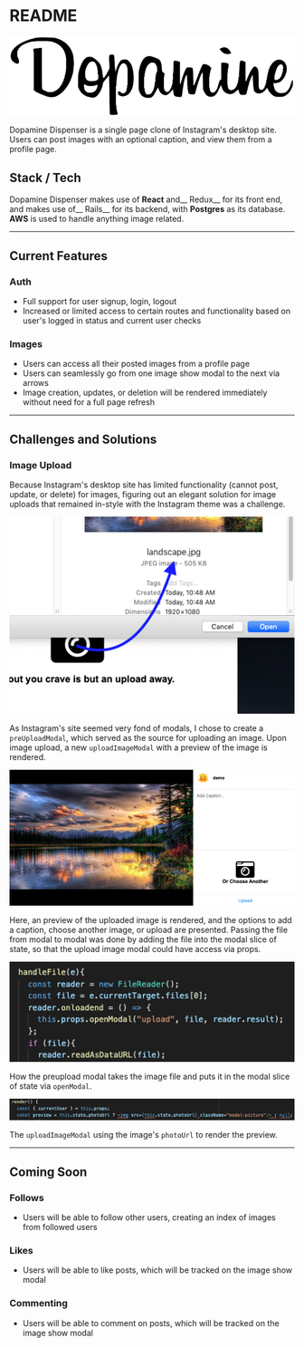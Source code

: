 # README

<p>
<a href="https://dopamine-dispenser.herokuapp.com/#/">
<img src="https://raw.githubusercontent.com/steebuu/Dopamine-Dispenser/master/app/assets/images/logos/iglogo.png">
</a>
</p>

Dopamine Dispenser is a single page clone of Instagram's desktop site. Users can post images with an optional caption, and view them from a profile page.

## Stack / Tech
Dopamine Dispenser makes use of __React__ and__ Redux__ for its front end, and makes use of__ Rails__ for its backend, with __Postgres__ as its database. __AWS__ is used to handle anything image related.

---

## Current Features

### Auth    
  - Full support for user signup, login, logout 
  - Increased or limited access to certain routes and functionality based on user's logged in status and current user checks

### Images  
  - Users can access all their posted images from a profile page
  - Users can seamlessly go from one image show modal to the next via arrows
  - Image creation, updates, or deletion will be rendered immediately without need for a full page refresh

---

## Challenges and Solutions

### Image Upload
Because Instagram's desktop site has limited functionality (cannot post, update, or delete) for images, figuring out an elegant solution for image uploads that remained in-style with the Instagram theme was a challenge.

![PreUpload](app/assets/images/readme/preuploadmodal.png)

As Instagram's site seemed very fond of modals, I chose to create a `preUploadModal`, which served as the source for uploading an image. Upon image upload, a new `uploadImageModal` with a preview of the image is rendered.

![Upload](app/assets/images/readme/uploadmodal.png)

Here, an preview of the uploaded image is rendered, and the options to add a caption, choose another image, or upload are presented. Passing the file from modal to modal was done by adding the file into the modal slice of state, so that the upload image modal could have access via props.


![PreuploadSnippet](app/assets/images/readme/preuploadcodesnippet.png)

How the preupload modal takes the image file and puts it in the modal slice of state via `openModal`.

![UploadSnippet](app/assets/images/readme/uploadcodesnippet.png)

The `uploadImageModal` using the image's `photoUrl` to render the preview.

---

## Coming Soon

### Follows
  - Users will be able to follow other users, creating an index of images from followed users

### Likes
  - Users will be able to like posts, which will be tracked on the image show modal

### Commenting
  - Users will be able to comment on posts, which will be tracked on the image show modal
        
